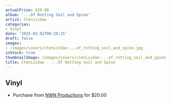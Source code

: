 ```yaml
---
actualPrice: $20.00
album: '...Of Rotting Soil and Spine'
artist: Ctenizidae
categories:
- Vinyl
date: '2025-03-02T06:20:25'
draft: false
images:
- /images/covers/ctenizidae-...of_rotting_soil_and_spine.jpg
inStock: true
thumbnailImage: /images/covers/ctenizidae-...of_rotting_soil_and_spine-thumb.jpg
title: Ctenizidae - ...Of Rotting Soil and Spine
---
```


## Vinyl
* Purchase from [NWN Productions](http://shop.nwnprod.com/index.php?route=product/product&path=75&product_id=29790&sort=pd.name&order=ASC) for $20.00
